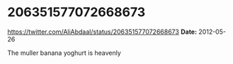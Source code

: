 # 206351577072668673
https://twitter.com/AliAbdaal/status/206351577072668673
**Date:** 2012-05-26

The muller banana yoghurt is heavenly
